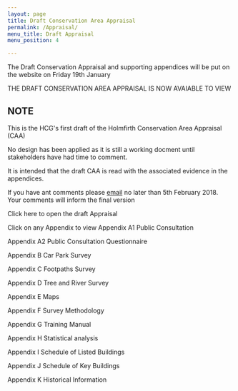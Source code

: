 ```yaml
---
layout: page
title: Draft Conservation Area Appraisal
permalink: /Appraisal/
menu_title: Draft Appraisal
menu_position: 4

---
```

The Draft Conservation Appraisal and supporting appendices will be put on the website on Friday 19th January

THE DRAFT CONSERVATION AREA APPRAISAL IS NOW AVAIABLE TO VIEW

## NOTE
This is the HCG's first draft of the Holmfirth Conservation Area Appraisal (CAA)

No design has been applied as it is still a working docment until stakeholders have had time to comment.

It is intended that the draft CAA is read with the associated evidence in the appendices.

If you have ant comments please [email](mailto:Holmfirthconservation@outlook.com) no later than 5th February 2018. Your comments will inform the final version

Click here to open the draft Appraisal

Click on any Appendix to view
Appendix A1 Public Consultation

Appendix A2 Public Consultation Questionnaire

Appendix B Car Park Survey

Appendix C Footpaths Survey

Appendix D Tree and River Survey

Appendix E Maps

Appendix F Survey Methodology

Appendix G Training Manual

Appendix H Statistical analysis

Appendix I Schedule of Listed Buildings

Appendix J Schedule of Key Buildings

Appendix K Historical Information


